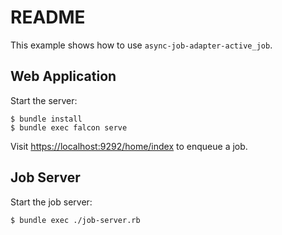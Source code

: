 # README

This example shows how to use `async-job-adapter-active_job`.

## Web Application

Start the server:

```shell
$ bundle install
$ bundle exec falcon serve
```

Visit [https://localhost:9292/home/index](https://localhost:9292/home/index) to enqueue a job.

## Job Server

Start the job server:

```shell
$ bundle exec ./job-server.rb
```
